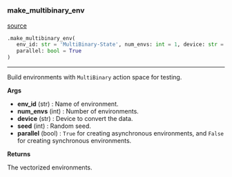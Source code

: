 #


### make_multibinary_env
[source](https://github.com/RLE-Foundation/rllte/blob/main/rllte/env/multibinary/__init__.py/#L118)
```python
.make_multibinary_env(
   env_id: str = 'MultiBinary-State', num_envs: int = 1, device: str = 'cpu', seed: int = 0,
   parallel: bool = True
)
```

---
Build environments with `MultiBinary` action space for testing.


**Args**

* **env_id** (str) : Name of environment.
* **num_envs** (int) : Number of environments.
* **device** (str) : Device to convert the data.
* **seed** (int) : Random seed.
* **parallel** (bool) : `True` for creating asynchronous environments, and `False`
    for creating synchronous environments.


**Returns**

The vectorized environments.
